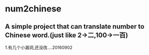 # num2chinese
A simple project that can translate number to Chinese word.(just like 2->二,100->一百)
----------------------------------------------------------------------------------------------------------------------------------------

1.有几个小漏洞,还没改....20160902
